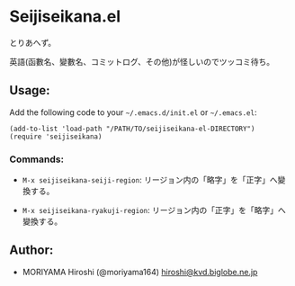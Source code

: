 # Seijiseikana.el

とりあへず。

英語(函數名、變數名、コミットログ、その他)が怪しいのでツッコミ待ち。

## Usage:

Add the following code to your `~/.emacs.d/init.el` or `~/.emacs.el`:

    (add-to-list 'load-path "/PATH/TO/seijiseikana-el-DIRECTORY")
    (require 'seijiseikana)

### Commands:

  - `M-x seijiseikana-seiji-region`: リージョン内の「略字」を「正字」へ變換する。

  - `M-x seijiseikana-ryakuji-region`: リージョン内の「正字」を「略字」へ變換する。

## Author:

  - MORIYAMA Hiroshi (@moriyama164) <hiroshi@kvd.biglobe.ne.jp>
